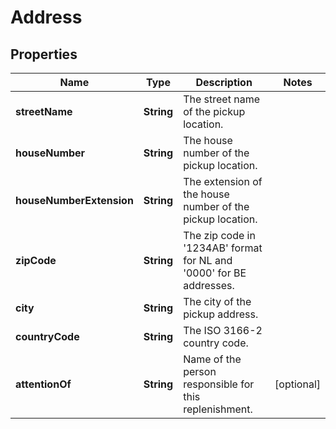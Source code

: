 # Address

## Properties

 Name                     | Type       | Description                                                                         | Notes      
--------------------------|------------|-------------------------------------------------------------------------------------|------------
 **streetName**           | **String** | The street name of the pickup location.                                             |
 **houseNumber**          | **String** | The house number of the pickup location.                                            |
 **houseNumberExtension** | **String** | The extension of the house number of the pickup location.                           |
 **zipCode**              | **String** | The zip code in &#39;1234AB&#39; format for NL and &#39;0000&#39; for BE addresses. |
 **city**                 | **String** | The city of the pickup address.                                                     |
 **countryCode**          | **String** | The ISO 3166-2 country code.                                                        |
 **attentionOf**          | **String** | Name of the person responsible for this replenishment.                              | [optional] 



